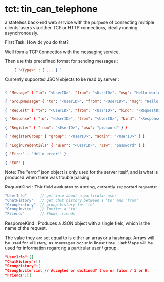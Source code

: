 tct: tin_can_telephone
======================
a stateless back-end web service with the purpose of
                     connecting multiple clients' users via either TCP or HTTP
                     connections, ideally running asynchronously.

First Task: How do you do that?

Well form a TCP Connection with the messaging service.

Then use this predefined format for sending messages :

```json
    { "<Type>" : { ... } }
```

Currently supported JSON objects to be read by server :
```json

{ "Message" { "to": "<UserID>", "from": "<UserID>", "msg": "Hello world" } }

{ "GroupMessage" { "to": "<UserID>", "from": "<UserID>", "msg": "Hello world" } }

{ "Request" { "to": "<UserID>", "from": "<UserID>", "kind": "<RequestKind>" } }

{ "Response" { "to": "<UserID>", "from": "<UserID>", "kind": "<ResponseKind>" } }

{ "Register" { "from": "<UserID>", "psw": "password" } }

{ "RegisterGroup" { "group": "<UserID>", "admin": "<UserID>" } }

{ "LoginCredentials" { "user": "<UserID>", "psw": "password" } }

{ "Error" : "Hello error!" }

{ "EOF" }

```

Note: The "error" json object is only used for the server itself, and is what
      is produced when there was trouble parsing.

RequestKind : This field evaluates to a string, currently supported requests:

```javascript
"UserInfo"      // get info about a particular user
"ChatHistory"   // get chat history between a 'to' and 'from'
"GroupHistory"  // group history for 'to'
"GroupInvite"   // Invites a 'to'
"Friends"       // Shows friends
```

ResponseKind : Produces a JSON object with a single field, which
               is the name of the request.

The value they are set equal to is either an array or a hashmap. Arrays will
be used for *History, as messages occur in linear time. HashMaps will be used
for information regarding a particular user / group.

```json
"UserInfo":[]
"ChatHistory":[]
"GroupHistory":[]
"GroupInvite":int // Accepted or declined? true or false / 1 or 0.
"Friends":[]
```


